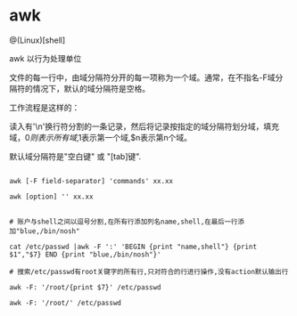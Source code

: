 # awk

@(Linux)[shell]

awk 以行为处理单位



文件的每一行中，由域分隔符分开的每一项称为一个域。通常，在不指名-F域分隔符的情况下，默认的域分隔符是空格。



工作流程是这样的：

读入有'\n'换行符分割的一条记录，然后将记录按指定的域分隔符划分域，填充域，$0则表示所有域,$1表示第一个域,$n表示第n个域。

默认域分隔符是"空白键" 或 "[tab]键".



```

awk [-F field-separator] 'commands' xx.xx

awk [option] '' xx.xx

```



```

# 账户与shell之间以逗号分割,在所有行添加列名name,shell,在最后一行添加"blue,/bin/nosh"

cat /etc/passwd |awk -F ':' 'BEGIN {print "name,shell"} {print $1","$7} END {print "blue,/bin/nosh"}'

# 搜索/etc/passwd有root关键字的所有行,只对符合的行进行操作,没有action默认输出行

awk -F: '/root/{print $7}' /etc/passwd

awk -F: '/root/' /etc/passwd

```
